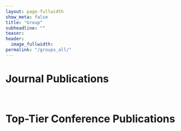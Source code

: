 ```yaml
---
layout: page-fullwidth
show_meta: false
title: "Group"
subheadline: ""
teaser:
header:
  image_fullwidth:
permalink: "/groups_all/"
---
```




# Journal Publications
<div id="journal_list"></div>


<br>


# Top-Tier Conference Publications
<div id="conference_list"></div>

<script src="../assets/js/group_gen.js">